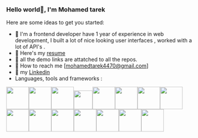 ### Hello world👋, I'm Mohamed tarek

Here are some ideas to get you started:

- 🔭 I'm a frontend developer have 1 year of experience in web development,
I built a lot of nice looking user interfaces , worked with a lot of API's .
- 🌱 Here's my [resume](https://drive.google.com/drive/u/0/my-drive)
- 👯 all the demo links are attatched to all the repos.
- 🤔 How to reach me [mohamedtarek4470@gmail.com]
- 💬 my [Linkedin](https://www.linkedin.com/in/mohamed-tarek-09850723a)
- Languages, tools and frameworks :

<img height=60 src=https://upload.wikimedia.org/wikipedia/commons/6/61/HTML5_logo_and_wordmark.svg /><img height=60 src=https://upload.wikimedia.org/wikipedia/commons/d/d5/CSS3_logo_and_wordmark.svg /><img height=60 src=https://upload.wikimedia.org/wikipedia/commons/d/d4/Javascript-shield.svg /><img height=50 src=https://upload.wikimedia.org/wikipedia/commons/b/b2/Bootstrap_logo.svg /><img height=60 src=https://upload.wikimedia.org/wikipedia/commons/d/d5/Tailwind_CSS_Logo.svg /><img height=60 src=https://upload.wikimedia.org/wikipedia/commons/4/47/React.svg /><img height=60 src=https://upload.wikimedia.org/wikipedia/commons/4/49/Redux.png /><img height=60 src=https://upload.wikimedia.org/wikipedia/commons/8/8e/Nextjs-logo.svg /><img height=60 src=https://pngimage.net/wp-content/uploads/2019/05/logo-icon-facebook-png-.png /><img height=60 src=https://upload.wikimedia.org/wikipedia/commons/3/3f/Git_icon.svg /><img height=60 src=https://upload.wikimedia.org/wikipedia/commons/9/91/Octicons-mark-github.svg /><img height=60 src=https://seeklogo.com/images/F/firebase-logo-402F407EE0-seeklogo.com.png /><img height=60 src=https://upload.wikimedia.org/wikipedia/commons/9/96/Sass_Logo_Color.svg /><img height=60 src= /><img height=60 src=https://upload.wikimedia.org/wikipedia/commons/a/af/Adobe_Photoshop_CC_icon.svg />
